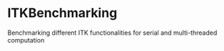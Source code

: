 # ITKBenchmarking
Benchmarking different ITK functionalities for serial and multi-threaded computation
